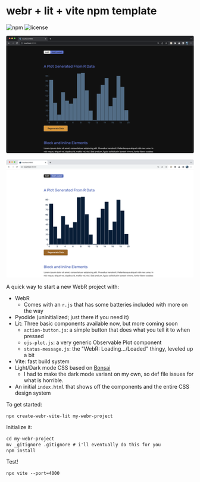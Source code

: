 # webr + lit + vite npm template

![npm](https://img.shields.io/npm/v/create-webr-vite-lit) ![license](https://img.shields.io/badge/license-MIT-success)


![dark mode](dark.png)

![light mode](light.png)


A quick way to start a new WebR project with:

- WebR
  - Comes with an `r.js` that has some batteries included with more on the way
- Pyodide (uninitialized; just there if you need it)
- Lit: Three basic components available now, but more coming soon
  - `action-button.js`: a simple button that does what you tell it to when pressed
  - `ojs-plot.js`: a very generic Observable Plot component 
  - `status-message.js`: the "WebR: Loading…/Loaded" thingy, leveled up a bit
- Vite: fast build system
- Light/Dark mode CSS based on [Bonsai](https://www.bonsaicss.com/)
  - I had to make the dark mode variant on my own, so def file issues for what is horrible.
- An initial `index.html` that shows off the components and the entire CSS design system

To get started:

```
npx create-webr-vite-lit my-webr-project
```

Initialize it:

```
cd my-webr-project
mv _gitignore .gitignore # i'll eventually do this for you
npm install
```

Test!

```
npx vite --port=4000
```

